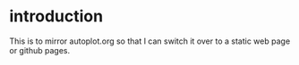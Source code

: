 # introduction
This is to mirror autoplot.org so that I can switch it over to a static
web page or github pages.

